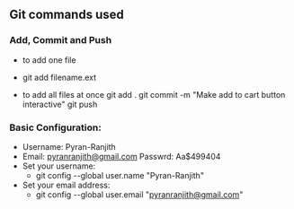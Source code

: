 ## Git commands used
### Add, Commit and Push
- to add one file
- git add filename.ext 

- to add all files at once
git add . 
git commit -m "Make add to cart button interactive" 
git push 

### Basic Configuration:
- Username: Pyran-Ranjith 
- Email: pyranranjith@gmail.com  Passwrd: Aa$499404
- Set your username:
    - git config --global user.name "Pyran-Ranjith"
- Set your email address:
    - git config --global user.email "pyranranjith@gmail.com"
